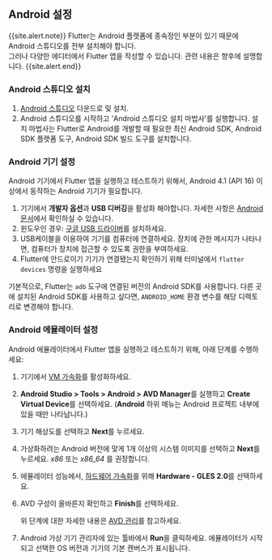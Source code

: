 ## Android 설정

{{site.alert.note}}
  Flutter는 Android 플랫폼에 종속정인 부분이 있기 때문에 Android 스튜디오를 전부 설치해야 합니다.  
  그러나 다양한 에디터에서 Flutter 앱을 작성할 수 있습니다. 관련 내용은 향후에 설명합니다.
{{site.alert.end}}

### Android 스튜디오 설치

 1. [Android 스튜디오]({{site.android-dev}}/studio) 다운드로 및 설치.
 1. Android 스튜디오를 시작하고 'Android 스튜디오 설치 마법사'를 실행합니다. 
    설치 마법사는 Flutter로 Android를 개발할 때 필요한 최신 Android SDK, Android SDK 플랫폼 도구, Android SDK 빌드 도구를 설치합니다.  

### Android 기기 설정

Android 기기에서 Flutter 앱을 실행하고 테스트하기 위해서, Android 4.1 (API 16) 이상에서 동작하는 Android 기기가 필요합니다.

 1. 기기에서 **개발자 옵션**과 **USB 디버깅**을 활성화 해야합니다. 
    자세한 사항은 [Android 문서]({{site.android-dev}}/studio/debug/dev-options)에서 확인하실 수 있습니다.
 1. 윈도우인 경우: [구글 USB 드라이버]({{site.android-dev}}/studio/run/win-usb)를 설치하세요.
 1. USB케이블을 이용하여 기기를 컴퓨터에 연결하세요. 
    장치에 관한 메시지가 나타나면, 컴퓨터가 장치에 접근할 수 있도록 권한을 부여하세요.
 1. Flutter에 안드로이기 기기가 연결됐는지 확인하기 위해 터미널에서 `flutter devices` 명령을 실행하세요

기본적으로, Flutter는 `adb` 도구에 연결된 버전의 Android SDK를 사용합니다.
다른 곳에 설치된 Android SDK를 사용하고 싶다면, `ANDROID_HOME` 환경 변수를 해당 디렉토리로 변경해야 합니다.

### Android 에뮬레이터 설정

Android 에뮬레이터에서 Flutter 앱을 실행하고 테스트하기 위해, 아래 단계를 수행하세요:

 1. 기기에서 [VM 가속화]({{site.android-dev}}/studio/run/emulator-acceleration)를 활성화하세요.
 1. **Android Studio > Tools > Android > AVD Manager**를 실행하고
    **Create Virtual Device**를 선택하세요. 
    (**Android** 하위 메뉴는 Android 프로젝트 내부에 있을 때만 나타납니다.)
 1. 기기 해상도를 선택하고 **Next**를 누르세요.
 1. 가상화하려는 Android 버전에 맞게 1개 이상의 시스템 이미지를 선택하고 **Next**를 누르세요.
    _x86_ 또는 _x86\_64_ 를 권장합니다.
 1. 에뮬레이터 성능에서, [하드웨어 가속화]({{site.android-dev}}/studio/run/emulator-acceleration)를 위해
    **Hardware - GLES 2.0**를 선택하세요.
 1. AVD 구성이 올바른지 확인하고 **Finish**를 선택하세요.

    위 단계에 대한 자세한 내용은 [AVD 관리]({{site.android-dev}}/studio/run/managing-avds)를 참고하세요.
 1. Android 가상 기기 관리자에 있는 툴바에서 **Run**을 클릭하세요.
    에뮬레이터가 시작되고 선택한 OS 버전과 기기의 기본 캔버스가 표시됩니다.
